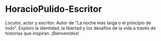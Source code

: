 # HoracioPulido-Escritor
Locutor, actor y escritor. Autor de "La noche mas larga o el principio de todo". Exploro la identidad, la libertad y los desafíos de la vida a través de historias que inspiran. ¡Bienvenidos!
